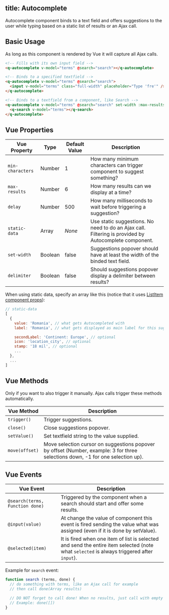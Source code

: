 title: Autocomplete
---
Autocomplete component binds to a text field and offers suggestions to the user while typing based on a static list of results or an Ajax call.
<input type="hidden" data-fullpage-demo="form/autocomplete">

## Basic Usage
As long as this component is rendered by Vue it will capture all Ajax calls.
``` html
<!-- Fills with its own input field -->
<q-autocomplete v-model="terms" @search="search"></q-autocomplete>

<!-- Binds to a specified textfield -->
<q-autocomplete v-model="terms" @search="search">
  <input v-model="terms" class="full-width" placeholder="Type 'fre'" />
</q-autocomplete>

<!-- Binds to a textfield from a component, like Search -->
<q-autocomplete v-model="terms" @search="search" set-width :max-results="2">
  <q-search v-model="terms"></q-search>
</q-autocomplete>
```

## Vue Properties
| Vue Property | Type | Default Value | Description |
| --- | --- | --- | --- |
| `min-characters` | Number | 1 | How many minimum characters can trigger component to suggest something? |
| `max-results` | Number | 6 | How many results can we display at a time? |
| `delay` | Number | 500 | How many milliseconds to wait before triggering a suggestion? |
| `static-data` | Array | *None* | Use static suggestions. No need to do an Ajax call. Filtering is provided by Autocomplete component. |
| `set-width` | Boolean | false | Suggestions popover should have at least the width of the binded text field. |
| `delimiter` | Boolean | false | Should suggestions popover display a delimiter between results? |

When using static data, specify an array like this (notice that it uses [ListItem component props](/components/list-item.html)):
``` js
// static-data
[
  {
    value: 'Romania', // what gets Autocompleted with
    label: 'Romania', // what gets displayed as main label for this suggestion

    secondLabel: 'Continent: Europe', // optional
    icon: 'location_city', // optional
    stamp: '18 mil', // optional
    ...
  },
  ...
]
```

## Vue Methods
Only if you want to also trigger it manually. Ajax calls trigger these methods automatically.

| Vue Method | Description |
| --- | --- |
| `trigger()` | Trigger suggestions. |
| `close()` | Close suggestions popover. |
| `setValue()` | Set textfield string to the value supplied. |
| `move(offset)` | Move selection cursor on suggestions popover by offset (Number, example: 3 for three selections down, -1 for one selection up). |

## Vue Events
| Vue Event | Description |
| --- | --- |
| `@search(terms, Function done)` | Triggered by the component when a search should start and offer some results. |
| `@input(value)` | At change the value of component this event is fired sending the value what was assigned (even if it is done by setValue). |
| `@selected(item)` | It is fired when one item of list is selected and send the entire item selected (note what `selected` is always triggered after `input`). |

Example for `search` event:

``` js
function search (terms, done) {
  // do something with terms, like an Ajax call for example
  // then call done(Array results)

  // DO NOT forget to call done! When no results, just call with empty array as param
  // Example: done([])
}
```
